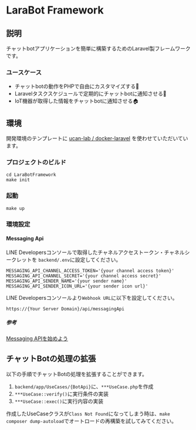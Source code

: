 # LaraBot Framework

## 説明
チャットbotアプリケーションを簡単に構築するためのLaravel製フレームワークです。

### ユースケース
- チャットbotの動作をPHPで自由にカスタマイズする🤖
- Laravelタスクスケジュールで定期的にチャットbotに通知させる📅
- IoT機器が取得した情報をチャットbotに通知させる🏠

## 環境

開発環境のテンプレートに [ucan-lab / docker-laravel](https://github.com/ucan-lab/docker-laravel) を使わせていただいています。

### プロジェクトのビルド
```shell
cd LaraBotFramework
make init
```

### 起動
```shell
make up
```

### 環境設定

#### Messaging Api

LINE Developersコンソールで取得したチャネルアクセストークン・チャネルシークレットを ```backend/.env```に設定してください。
```shell
MESSAGING_API_CHANNEL_ACCESS_TOKEN='{your channel access token}'
MESSAGING_API_CHANNEL_SECRET='{your channel access secret}'
MESSAGING_API_SENDER_NAME='{your sender name}'
MESSAGING_API_SENDER_ICON_URL='{your sender icon url}'
```

LINE Developersコンソールより```Webhook URL```に以下を設定してください。

```https://{Your Server Domain}/api/messagingApi```

##### 参考

[Messaging APIを始めよう](https://developers.line.biz/ja/docs/messaging-api/getting-started/)


## チャットBotの処理の拡張

以下の手順でチャットBotの処理を拡張することができます。

1. ```backend/app/UseCases/{BotApi}```に、```***UseCase.php```を作成
2. ```***UseCase::verify()```に実行条件の実装
3. ```***UseCase::exec()```に実行内容の実装

作成したUseCaseクラスが```Class Not Found```になってしまう時は、```make composer dump-autoload```でオートロードの再構築を試してみてください。
